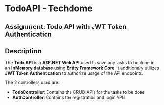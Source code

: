 # TodoAPI - Techdome

## Assignment: Todo API with JWT Token Authentication

## Description

The **Todo API** is a **ASP.NET Web API** used to save any tasks to be done in an **InMemory database** using **Entity Framework Core**. It additionally utilizes **JWT Token Authentication** to authorize usage of the API endpoints.

The 2 controllers used are:

* **TodoController**: Contains the CRUD APIs for the tasks to be done
* **AuthController**: Contains the registration and login APIs